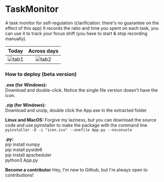 # TaskMonitor
A task monitor for self-regulation (clarification: there's no guarantee on the effect of this app)
It records the ratio and time you spent on each task, you can use it to track your focus shift (you have to start & stop recording manually).

Today|Across days
:-------------------------:|:-------------------------:
![tab1](https://github.com/angushushu/task-monitor/blob/main/screenshot1.jpg?raw=false) | ![tab2](https://github.com/angushushu/task-monitor/blob/main/screenshot2.jpg?raw=false)

### How to deploy (beta version)

**.exe (for Windows):**<br>
Download and double-click. Notice the single file version doesn't have the icon.

**.zip (for Windows):**<br>
Download and unzip, double click the App.exe in the extracted folder<be>

**Linux and MacOS:**<be>
Forgive my laziness, but you can download the source code and use pyinstaller to make the package with the command line
`pyinstaller -D -i "icon.ico" --onefile App.py --noconsole`

**.py:**<br>
pip install numpy<br>
pip install pyside6<br>
pip install apscheduler<br>
python3 App.py

**Become a contributor**
Hey, I'm new to Github, but I'm always open to contributions!
